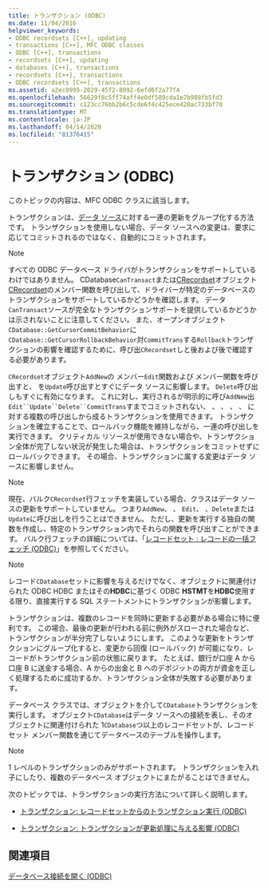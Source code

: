 ```yaml
---
title: トランザクション (ODBC)
ms.date: 11/04/2016
helpviewer_keywords:
- ODBC recordsets [C++], updating
- transactions [C++], MFC ODBC classes
- ODBC [C++], transactions
- recordsets [C++], updating
- databases [C++], transactions
- recordsets [C++], transactions
- ODBC recordsets [C++], transactions
ms.assetid: a2ec0995-2029-45f2-8092-6efd6f2a77f4
ms.openlocfilehash: 56629f8c5ff74aff4e0df589cda1e7b988fb5fd3
ms.sourcegitcommit: c123cc76bb2b6c5cde6f4c425ece420ac733bf70
ms.translationtype: MT
ms.contentlocale: ja-JP
ms.lasthandoff: 04/14/2020
ms.locfileid: "81376415"
---
```

# <a name="transaction-odbc"></a>トランザクション (ODBC)

このトピックの内容は、MFC ODBC クラスに該当します。

トランザクションは、[データ ソース](../../data/odbc/data-source-odbc.md)に対する一連の更新をグループ化する方法です。 トランザクションを使用しない場合、データ ソースへの変更は、要求に応じてコミットされるのではなく、自動的にコミットされます。

> [!NOTE]
> すべての ODBC データベース ドライバがトランザクションをサポートしているわけではありません。 CDatabase`CanTransact`または[CRecordset](../../mfc/reference/cdatabase-class.md)オブジェクト[CRecordset](../../mfc/reference/crecordset-class.md)のメンバー関数を呼び出して、ドライバーが特定のデータベースのトランザクションをサポートしているかどうかを確認します。 データ`CanTransact`ソースが完全なトランザクションサポートを提供しているかどうかは示されないことに注意してください。 また、オープンオブジェクト`CDatabase::GetCursorCommitBehavior`に`CDatabase::GetCursorRollbackBehavior`対`CommitTrans`する`Rollback`トランザクションの影響を確認するために、呼び出`CRecordset`しと後および後で確認する必要があります。

`CRecordset`オブジェクト`AddNew`の メンバー`Edit`関数および メンバー関数を呼び出すと、 を`Update`呼び出すとすぐにデータ ソースに影響します。 `Delete`呼び出しもすぐに有効になります。 これに対し、実行されるが明示的に呼び`AddNew`出`Edit``Update``Delete``CommitTrans`すまでコミットされない、 、 、 、 、 に対する複数の呼び出しから成るトランザクションを使用できます。 トランザクションを確立することで、ロールバック機能を維持しながら、一連の呼び出しを実行できます。 クリティカル リソースが使用できない場合や、トランザクション全体が完了しない状況が発生した場合は、トランザクションをコミットせずにロールバックできます。 その場合、トランザクションに属する変更はデータ ソースに影響しません。

> [!NOTE]
> 現在、バルク`CRecordset`行フェッチを実装している場合、クラスはデータ ソースの更新をサポートしていません。 つまり`AddNew`、 、 `Edit`、 、`Delete`または`Update`に呼び出しを行うことはできません。 ただし、更新を実行する独自の関数を作成し、特定のトランザクション内でそれらの関数を呼び出すことができます。 バルク行フェッチの詳細については、「[レコードセット : レコードの一括フェッチ (ODBC)](../../data/odbc/recordset-fetching-records-in-bulk-odbc.md)」を参照してください。

> [!NOTE]
> レコード`CDatabase`セットに影響を与えるだけでなく、オブジェクトに関連付けられた ODBC HDBC またはその**HDBC**に基づく ODBC **HSTMT**を**HDBC**使用する限り、直接実行する SQL ステートメントにトランザクションが影響します。

トランザクションは、複数のレコードを同時に更新する必要がある場合に特に便利です。 この場合、最後の更新が行われる前に例外がスローされた場合など、トランザクションが半分完了しないようにします。 このような更新をトランザクションにグループ化すると、変更から回復 (ロールバック) が可能になり、レコードがトランザクション前の状態に戻ります。 たとえば、銀行が口座 A から口座 B に送金する場合、A からの出金と B へのデポジットの両方が資金を正しく処理するために成功するか、トランザクション全体が失敗する必要があります。

データベース クラスでは、オブジェクトを介して`CDatabase`トランザクションを実行します。 オブジェクト`CDatabase`はデータ ソースへの接続を表し、そのオブジェクトに関連付けられた 1`CDatabase`つ以上のレコードセットが、レコードセット メンバー関数を通じてデータベースのテーブルを操作します。

> [!NOTE]
> 1 レベルのトランザクションのみがサポートされます。 トランザクションを入れ子にしたり、複数のデータベース オブジェクトにまたがることはできません。

次のトピックでは、トランザクションの実行方法について詳しく説明します。

- [トランザクション: レコードセットからのトランザクション実行 (ODBC)](../../data/odbc/transaction-performing-a-transaction-in-a-recordset-odbc.md)

- [トランザクション: トランザクションが更新処理に与える影響 (ODBC)](../../data/odbc/transaction-how-transactions-affect-updates-odbc.md)

## <a name="see-also"></a>関連項目

[データベース接続を開く (ODBC)](../../data/odbc/open-database-connectivity-odbc.md)
